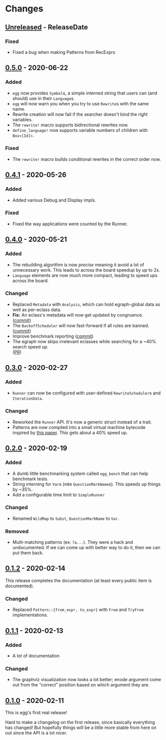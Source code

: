 # Changes

<!-- next-header -->

## [Unreleased] - ReleaseDate

### Fixed
- Fixed a bug when making Patterns from RecExprs

## [0.5.0] - 2020-06-22

### Added
- `egg` now provides `Symbol`s, a simple interned string that users can (and
  should) use in their `Language`s.
- `egg` will now warn you when you try to use `Rewrite`s with the same name.
- Rewrite creation will now fail if the searcher doesn't bind the right variables.
- The `rewrite!` macro supports bidirectional rewrites now.
- `define_language!` now supports variable numbers of children with `Box<[Id]>`.
  
### Fixed
- The `rewrite!` macro builds conditional rewrites in the correct order now.

## [0.4.1] - 2020-05-26

### Added
- Added various Debug and Display impls.

### Fixed
- Fixed the way applications were counted by the Runner.

## [0.4.0] - 2020-05-21

### Added
- The rebuilding algorithm is now _precise_ meaning it avoid a lot of
  unnecessary work. This leads to across the board speedup by up to 2x.
- `Language` elements are now much more compact, leading to speed ups across the board.

### Changed
- Replaced `Metadata` with `Analysis`, which can hold egraph-global data as well
  as per-eclass data.
- **Fix:**
  An eclass's metadata will now get updated by
  congruence. 
  ([commit](https://github.com/mwillsey/egg/commit/0de75c9c9b0a80adb67fb78cc98cce3da383621a))
- The `BackoffScheduler` will now fast-forward if all rules are banned.
  ([commit](https://github.com/mwillsey/egg/commit/dd172ef77279e28448d0bf8147e0171a8175228d))
- Improve benchmark reporting
  ([commit](https://github.com/mwillsey/egg/commit/ca2ea5e239feda7eb6971942e119075f55f869ab))
- The egraph now skips irrelevant eclasses while searching for a ~40% search speed up.  
  ([PR](https://github.com/mwillsey/egg/pull/21))

## [0.3.0] - 2020-02-27

### Added
- `Runner` can now be configured with user-defined `RewriteScheduler`s
  and `IterationData`.

### Changed
- Reworked the `Runner` API. It's now a generic struct instead of a
  trait.
- Patterns are now compiled into a small virtual machine bytecode inspired
  by [this paper](https://link.springer.com/chapter/10.1007/978-3-540-73595-3_13).
  This gets about a 40% speed up.

## [0.2.0] - 2020-02-19

### Added

- A dumb little benchmarking system called `egg_bench` that can help
  benchmark tests.
- String interning for `Var`s (née `QuestionMarkName`s).
  This speeds up things by ~35%.
- Add a configurable time limit to `SimpleRunner`

### Changed

- Renamed `WildMap` to `Subst`, `QuestionMarkName` to `Var`.

### Removed

- Multi-matching patterns (ex: `?a...`).
  They were a hack and undocumented.
  If we can come up with better way to do it, then we can put them back.

## [0.1.2] - 2020-02-14

This release completes the documentation
(at least every public item is documented).

### Changed
- Replaced `Pattern::{from_expr, to_expr}` with `From` and `TryFrom`
  implementations.

## [0.1.1] - 2020-02-13

### Added
- A lot of documentation

### Changed
- The graphviz visualization now looks a lot better; enode argument
  come out from the "correct" position based on which argument they
  are.

## [0.1.0] - 2020-02-11

This is egg's first real release!

Hard to make a changelog on the first release, since basically
everything has changed!
But hopefully things will be a little more stable from here on out
since the API is a lot nicer.

<!-- next-url -->
[Unreleased]: https://github.com/mwillsey/egg/compare/v0.5.0...HEAD
[0.5.0]: https://github.com/mwillsey/egg/compare/v0.4.1...v0.5.0
[0.4.1]: https://github.com/mwillsey/egg/compare/v0.4.0...v0.4.1
[0.4.0]: https://github.com/mwillsey/egg/compare/v0.3.0...v0.4.0
[0.3.0]: https://github.com/mwillsey/egg/compare/v0.2.0...v0.3.0
[0.2.0]: https://github.com/mwillsey/egg/compare/v0.1.2...v0.2.0
[0.1.2]: https://github.com/mwillsey/egg/compare/v0.1.1...v0.1.2
[0.1.1]: https://github.com/mwillsey/egg/compare/v0.1.0...v0.1.1
[0.1.0]: https://github.com/mwillsey/egg/tree/v0.1.0
